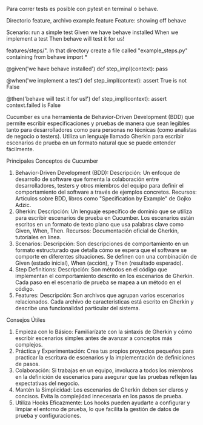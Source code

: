 Para correr tests es posible con pytest en terminal o behave.


Directorio feature, archivo example.feature
Feature: showing off behave

  Scenario: run a simple test
     Given we have behave installed
      When we implement a test
      Then behave will test it for us!

features/steps/". In that directory create a file called "example_steps.py" containing
from behave import *

@given('we have behave installed')
def step_impl(context):
    pass

@when('we implement a test')
def step_impl(context):
    assert True is not False

@then('behave will test it for us!')
def step_impl(context):
    assert context.failed is False

Cucumber es una herramienta de Behavior-Driven Development (BDD) que permite escribir especificaciones y pruebas de manera que sean legibles tanto para desarrolladores como para personas no técnicas (como analistas de negocio o testers).
Utiliza un lenguaje llamado Gherkin para escribir escenarios de prueba en un formato natural que se puede entender fácilmente.

Principales Conceptos de Cucumber
1. Behavior-Driven Development (BDD):
Descripción: Un enfoque de desarrollo de software que fomenta la colaboración entre desarrolladores, testers y otros miembros del equipo para definir el comportamiento del software a través de ejemplos concretos.
Recursos: Artículos sobre BDD, libros como "Specification by Example" de Gojko Adzic.
2. Gherkin:
Descripción: Un lenguaje específico de dominio que se utiliza para escribir escenarios de prueba en Cucumber. Los escenarios están escritos en un formato de texto plano que usa palabras clave como Given, When, Then.
Recursos: Documentación oficial de Gherkin, tutoriales en línea.
3. Scenarios:
Descripción: Son descripciones de comportamiento en un formato estructurado que detalla cómo se espera que el software se comporte en diferentes situaciones. Se definen con una combinación de Given (estado inicial), When (acción), y Then (resultado esperado).
4. Step Definitions:
Descripción: Son métodos en el código que implementan el comportamiento descrito en los escenarios de Gherkin. Cada paso en el escenario de prueba se mapea a un método en el código.
5. Features:
Descripción: Son archivos que agrupan varios escenarios relacionados. Cada archivo de características está escrito en Gherkin y describe una funcionalidad particular del sistema.

Consejos Útiles
1. Empieza con lo Básico: Familiarízate con la sintaxis de Gherkin y cómo escribir escenarios simples antes de avanzar a conceptos más complejos.
2. Práctica y Experimentación: Crea tus propios proyectos pequeños para practicar la escritura de escenarios y la implementación de definiciones de pasos.
3. Colaboración: Si trabajas en un equipo, involucra a todos los miembros en la definición de escenarios para asegurar que las pruebas reflejen las expectativas del negocio.
4. Mantén la Simplicidad: Los escenarios de Gherkin deben ser claros y concisos. Evita la complejidad innecesaria en los pasos de prueba.
5. Utiliza Hooks Eficazmente: Los hooks pueden ayudarte a configurar y limpiar el entorno de prueba, lo que facilita la gestión de datos de prueba y configuraciones.
